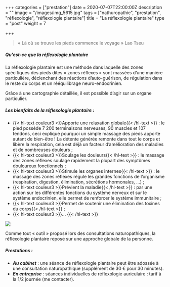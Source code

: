 +++
categories = ["prestation"]
date = 2020-07-07T22:00:00Z
description = ""
image = "/images/img_5615.jpg"
tags = ["nathuropathie", "prestation", "réflexologie", "réflexologie plantaire"]
title = "La réflexologie plantaire"
type = "post"
weight = 7

+++
> « Là où se trouve les pieds commence le voyage » Lao Tseu

##### Qu'est-ce que la réflexologie plantaire

La réflexologie plantaire est une méthode dans laquelle des zones spécifiques des pieds dites « zones réflexes » sont massées d’une manière particulière, déclenchant des réactions d’auto-guérison, de régulation dans le reste du corps et un rééquilibrage neuro-endocrinien.

Grâce à une cartographie détaillée, il est possible d’agir sur un organe particulier.

##### Les bienfaits de la réflexologie plantaire :

* {{< hl-text couleur3 >}}Apporte une relaxation globale{{< /hl-text >}} : le pied possède 7 200 terminaisons nerveuses, 90 muscles et 107 tendons, ceci explique pourquoi un simple massage des pieds apporte autant de bien-être ! La détente générée remonte dans tout le corps et libère la respiration, cela est déjà un facteur d’amélioration des maladies et de nombreuses douleurs ;
* {{< hl-text couleur3 >}}Soulage les douleurs{{< /hl-text >}} : le massage des zones réflexes soulage rapidement la plupart des symptômes douloureux fonctionnels ;
* {{< hl-text couleur3 >}}Stimule les organes internes{{< /hl-text >}} : le massage des zones réflexes régule les grandes fonctions de l’organisme (respiration, digestion, élimination, sécrétions hormonales, ...) ;
* {{< hl-text couleur3 >}}Prévient la maladie{{< /hl-text >}} : par une action sur les différentes fonctions du système nerveux et sur le système endocrinien, elle permet de renforcer le système immunitaire ;
* {{< hl-text couleur3 >}}Permet de soutenir une élimination des toxines du corps{{< /hl-text >}} ;
* {{< hl-text couleur3 >}}... {{< /hl-text >}}

![](/images/img_4949.jpg)

Comme tout « outil » proposé lors des consultations naturopathiques, la réflexologie plantaire repose sur une approche globale de la personne.

##### Prestations :

* **_Au cabinet_** : une séance de réflexologie plantaire peut être adossée à une consultation naturopathique (supplément de 30 € pour 30 minutes).
* **_En entreprise_** : séances individuelles de réflexologie auriculaire : tarif à la 1/2 journée (me contacter).